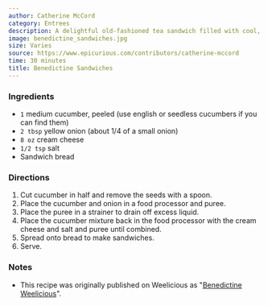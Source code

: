 ```yaml
---
author: Catherine McCord
category: Entrees
description: A delightful old-fashioned tea sandwich filled with cool, creamy cucumber slices, thinly sliced red onion, and herbed cream cheese or mayonnaise. The simple combination makes for a refreshing nibble.
image: benedictine_sandwiches.jpg
size: Varies
source: https://www.epicurious.com/contributors/catherine-mccord
time: 30 minutes
title: Benedictine Sandwiches
---
```

### Ingredients

* `1` medium cucumber, peeled (use english or seedless cucumbers if you can find them)
* `2 tbsp` yellow onion (about 1/4 of a small onion)
* `8 oz` cream cheese
* `1/2 tsp` salt
* Sandwich bread

### Directions

1. Cut cucumber in half and remove the seeds with a spoon.
2. Place the cucumber and onion in a food processor and puree.
3. Place the puree in a strainer to drain off excess liquid.
4. Place the cucumber mixture back in the food processor with the cream cheese and salt and puree until combined.
5. Spread onto bread to make sandwiches.
6. Serve.

### Notes

- This recipe was originally published on Weelicious as "[Benedictine Weelicious](http://weelicious.com/2009/06/09/benedictine/)".